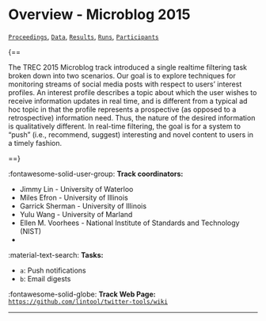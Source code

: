 # Overview - Microblog 2015

[`Proceedings`](./proceedings.md), [`Data`](./data.md), [`Results`](./results.md), [`Runs`](./runs.md), [`Participants`](./participants.md)

{==

The TREC 2015 Microblog track introduced a single realtime filtering task broken down into two scenarios. Our goal is to explore techniques for monitoring streams of social media posts with respect to users’ interest profiles. An interest profile describes a topic about which the user wishes to receive information updates in real time, and is different from a typical ad hoc topic in that the profile represents a prospective (as opposed to a retrospective) information need. Thus, the nature of the desired information is qualitatively different. In real-time filtering, the goal is for a system to “push” (i.e., recommend, suggest) interesting and novel content to users in a timely fashion.

==}

:fontawesome-solid-user-group: **Track coordinators:**

- Jimmy Lin - University of Waterloo 
- Miles Efron - University of Illinois 
- Garrick Sherman - University of Illinois 
- Yulu Wang - University of Marland 
- Ellen M. Voorhees - National Institute of Standards and Technology (NIST) 
-  

:material-text-search: **Tasks:**

- `a`: Push notifications 
- `b`: Email digests 

:fontawesome-solid-globe: **Track Web Page:** [`https://github.com/lintool/twitter-tools/wiki`](https://github.com/lintool/twitter-tools/wiki) 

---

